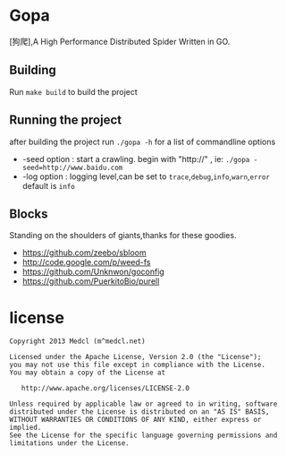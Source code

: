 # Gopa #
[狗爬],A High Performance Distributed  Spider Written in GO.


## Building ##
Run `make build` to build the project

## Running the project ##

after building the project run `./gopa -h` for a list of commandline options

* -seed option : start a crawling. begin with "http://" , ie: `./gopa -seed=http://www.baidu.com`
* -log option : logging level,can be set to `trace`,`debug`,`info`,`warn`,`error`  default is `info`



## Blocks ##

Standing on the shoulders of giants,thanks for these goodies.

* https://github.com/zeebo/sbloom
* http://code.google.com/p/weed-fs
* https://github.com/Unknwon/goconfig
* https://github.com/PuerkitoBio/purell


license
=======
    Copyright 2013 Medcl (m^medcl.net)

    Licensed under the Apache License, Version 2.0 (the "License");
    you may not use this file except in compliance with the License.
    You may obtain a copy of the License at

       http://www.apache.org/licenses/LICENSE-2.0

    Unless required by applicable law or agreed to in writing, software
    distributed under the License is distributed on an "AS IS" BASIS,
    WITHOUT WARRANTIES OR CONDITIONS OF ANY KIND, either express or implied.
    See the License for the specific language governing permissions and
    limitations under the License.
